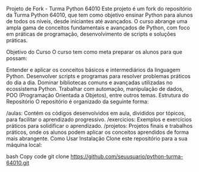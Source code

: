 Projeto de Fork - Turma Python 64010
Este projeto é um fork do repositório da Turma Python 64010, que tem como objetivo ensinar Python para alunos de todos os níveis, desde iniciantes até avançados. O curso abrange uma ampla gama de conceitos fundamentais e avançados de Python, com foco em práticas de programação, desenvolvimento de scripts e soluções práticas.

Objetivo do Curso
O curso tem como meta preparar os alunos para que possam:

Entender e aplicar os conceitos básicos e intermediários da linguagem Python.
Desenvolver scripts e programas para resolver problemas práticos do dia a dia.
Dominar bibliotecas comuns e avançadas utilizadas no ecossistema Python.
Trabalhar com automação, manipulação de dados, POO (Programação Orientada a Objetos), entre outros temas.
Estrutura do Repositório
O repositório é organizado da seguinte forma:

/aulas: Contém os códigos desenvolvidos em aula, divididos por tópicos, para facilitar o aprendizado progressivo.
/exercicios: Exemplos e exercícios práticos para solidificar o aprendizado.
/projetos: Projetos finais e trabalhos práticos, onde os alunos podem aplicar os conceitos aprendidos de forma mais abrangente.
Como Usar
Instalação
Clone este repositório para a sua máquina local:

bash
Copy code
git clone https://github.com/seuusuario/python-turma-64010.git

